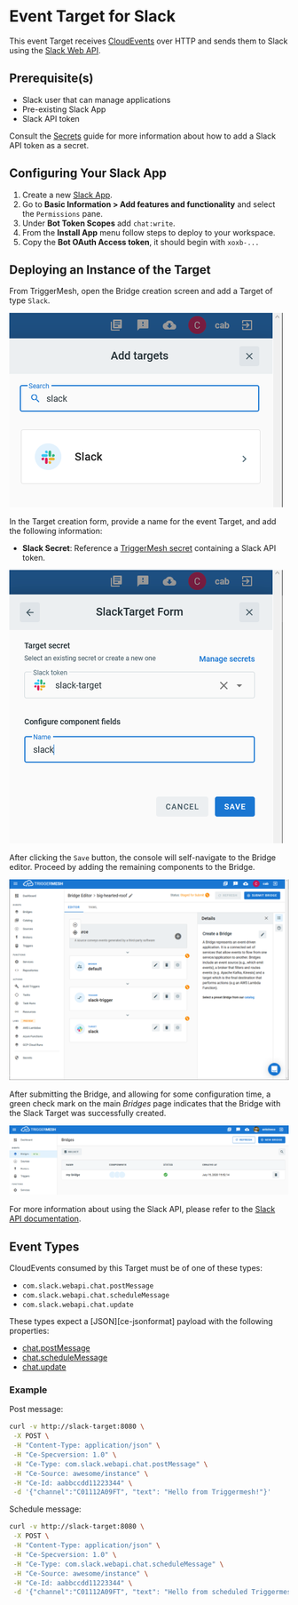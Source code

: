 # Event Target for Slack

This event Target receives [CloudEvents][ce] over HTTP and sends them to Slack using the [Slack Web API][slack-web-api].

## Prerequisite(s)

- Slack user that can manage applications
- Pre-existing Slack App
- Slack API token

Consult the [Secrets](../guides/secrets.md) guide for more information about how to add a Slack API token as a secret.

## Configuring Your Slack App
1. Create a new [Slack App][slack-apps].
1. Go to **Basic Information > Add features and functionality** and select the `Permissions` pane.
1. Under **Bot Token Scopes** add `chat:write`.
1. From the **Install App** menu follow steps to deploy to your workspace.
1. Copy the **Bot OAuth Access token**, it should begin with `xoxb-...`

## Deploying an Instance of the Target

From TriggerMesh, open the Bridge creation screen and add a Target of type `Slack`.

![Adding a Slack Target](../images/slack-target/bridge-create-1.png)

In the Target creation form, provide a name for the event Target, and add the following information:

* **Slack Secret**: Reference a [TriggerMesh secret](../guides/secrets.md) containing a Slack API token.

![Slack Target form](../images/slack-target/bridge-create-2.png)

After clicking the `Save` button, the console will self-navigate to the Bridge editor. Proceed by adding the remaining components to the Bridge.

![Bridge overview](../images/slack-target/bridge-create-3.png)

After submitting the Bridge, and allowing for some configuration time, a green check mark on the main _Bridges_ page indicates that the Bridge with the Slack Target was successfully created.

![Bridge status](../images/bridge-status-green.png)

For more information about using the Slack API, please refer to the [Slack API documentation][slack-web-api].

## Event Types

CloudEvents consumed by this Target must be of one of these types:

- `com.slack.webapi.chat.postMessage`
- `com.slack.webapi.chat.scheduleMessage`
- `com.slack.webapi.chat.update`

These types expect a [JSON][ce-jsonformat] payload with the following properties:

- [chat.postMessage][chat.postMessage]
- [chat.scheduleMessage][chat.scheduleMessage]
- [chat.update][chat.update]

### Example

Post message:

```sh
curl -v http://slack-target:8080 \
 -X POST \
 -H "Content-Type: application/json" \
 -H "Ce-Specversion: 1.0" \
 -H "Ce-Type: com.slack.webapi.chat.postMessage" \
 -H "Ce-Source: awesome/instance" \
 -H "Ce-Id: aabbccdd11223344" \
 -d '{"channel":"C01112A09FT", "text": "Hello from Triggermesh!"}'
```

Schedule message:

```sh
curl -v http://slack-target:8080 \
 -X POST \
 -H "Content-Type: application/json" \
 -H "Ce-Specversion: 1.0" \
 -H "Ce-Type: com.slack.webapi.chat.scheduleMessage" \
 -H "Ce-Source: awesome/instance" \
 -H "Ce-Id: aabbccdd11223344" \
 -d '{"channel":"C01112A09FT", "text": "Hello from scheduled Triggermesh!", "post_at": 1593430770}'
```

[ce]: https://cloudevents.io/
[slack-web-api]: https://api.slack.com/web
[slack-apps]: https://api.slack.com/apps

[chat.postMessage]: https://api.slack.com/methods/chat.postMessage
[chat.scheduleMessage]: https://api.slack.com/methods/chat.scheduleMessage
[chat.update]:  https://api.slack.com/methods/chat.update

